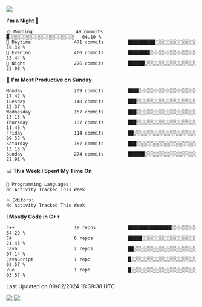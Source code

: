 ![](https://komarev.com/ghpvc/?username=lilpidgey&color=red)
<!--START_SECTION:waka-->
**I'm a Night 🦉** 

```text
🌞 Morning                49 commits          █░░░░░░░░░░░░░░░░░░░░░░░░   04.10 % 
🌆 Daytime                471 commits         ██████████░░░░░░░░░░░░░░░   39.38 % 
🌃 Evening                400 commits         ████████░░░░░░░░░░░░░░░░░   33.44 % 
🌙 Night                  276 commits         ██████░░░░░░░░░░░░░░░░░░░   23.08 % 
```
📅 **I'm Most Productive on Sunday** 

```text
Monday                   209 commits         ████░░░░░░░░░░░░░░░░░░░░░   17.47 % 
Tuesday                  148 commits         ███░░░░░░░░░░░░░░░░░░░░░░   12.37 % 
Wednesday                157 commits         ███░░░░░░░░░░░░░░░░░░░░░░   13.13 % 
Thursday                 137 commits         ███░░░░░░░░░░░░░░░░░░░░░░   11.45 % 
Friday                   114 commits         ██░░░░░░░░░░░░░░░░░░░░░░░   09.53 % 
Saturday                 157 commits         ███░░░░░░░░░░░░░░░░░░░░░░   13.13 % 
Sunday                   274 commits         ██████░░░░░░░░░░░░░░░░░░░   22.91 % 
```


📊 **This Week I Spent My Time On** 

```text
💬 Programming Languages: 
No Activity Tracked This Week

🔥 Editors: 
No Activity Tracked This Week
```

**I Mostly Code in C++** 

```text
C++                      18 repos            ████████████████░░░░░░░░░   64.29 % 
C#                       6 repos             █████░░░░░░░░░░░░░░░░░░░░   21.43 % 
Java                     2 repos             ██░░░░░░░░░░░░░░░░░░░░░░░   07.14 % 
JavaScript               1 repo              █░░░░░░░░░░░░░░░░░░░░░░░░   03.57 % 
Vue                      1 repo              █░░░░░░░░░░░░░░░░░░░░░░░░   03.57 % 
```




 Last Updated on 09/02/2024 18:39:38 UTC
<!--END_SECTION:waka-->
![](https://hit.yhype.me/github/profile?user_id=42968544)
![](https://komarev.com/ghpvc/?lilpidgey)
